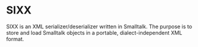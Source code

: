 SIXX
====

SIXX is an XML serializer/deserializer written in Smalltalk. The purpose is to store and load Smalltalk objects in a portable, dialect-independent XML format.